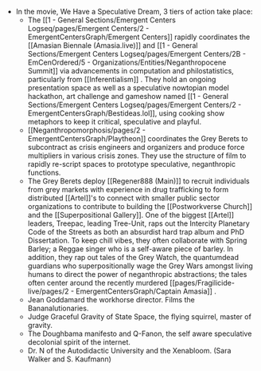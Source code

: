 - In the movie, We Have a Speculative Dream, 3 tiers of action take place:
	- The [[1 - General Sections/Emergent Centers Logseq/pages/Emergent Centers/2 - EmergentCentersGraph/Emergent Centers]] rapidly coordinates the [[Amasian Biennale (Amasia.live)]] and [[1 - General Sections/Emergent Centers Logseq/pages/Emergent Centers/2B - EmCenOrdered/5 - Organizations/Entities/Neganthropocene Summit]] via advancements in computation and philostatistics, particularly from [[Inferentialism]] . They hold an ongoing presentation space as well as a speculative nowtopian model hackathon, art challenge and gameshow named [[1 - General Sections/Emergent Centers Logseq/pages/Emergent Centers/2 - EmergentCentersGraph/Bestideas.lol]], using cooking show metaphors to keep it critical, speculative and playful.
	- [[Neganthropomorphosis/pages/2 - EmergentCentersGraph/Playtheon]] coordinates the Grey Berets to subcontract as crisis engineers and organizers and produce force multipliers in various crisis zones. They use the structure of film to rapidly re-script spaces to prototype speculative, neganthropic functions.
	- The Grey Berets deploy [[Regener888 (Main)]] to recruit individuals from grey markets with experience in drug trafficking to form distributed [[Artel]]'s to connect with smaller public sector organizations to contribute to building the [[Postworkverse Church]] and the [[Superpositional Gallery]]. One of the biggest [[Artel]] leaders, Treepac, leading Tree-Unit, raps out the Intercity Planetary Code of the Streets as both an absurdist hard trap album and PhD Dissertation. To keep chill vibes, they often collaborate with Spring Barley; a Reggae singer who is a self-aware piece of barley. In addition, they rap out tales of the Grey Watch, the quantumdead guardians who superpositionally wage the Grey Wars amongst living humans to direct the power of neganthropic abstractions; the tales often center around the recently murdered [[pages/Fragilicide-live/pages/2 - EmergentCentersGraph/Captain Amasia]] .
	- Jean Goddamard the workhorse director. Films the Bananalutionaries.
	- Judge Graceful Gravity of State Space, the flying squirrel, master of gravity.
	- The Doughbama manifesto and Q-Fanon, the self aware speculative decolonial spirit of the internet.
	- Dr. N of the Autodidactic University and the Xenabloom. (Sara Walker and S. Kaufmann)